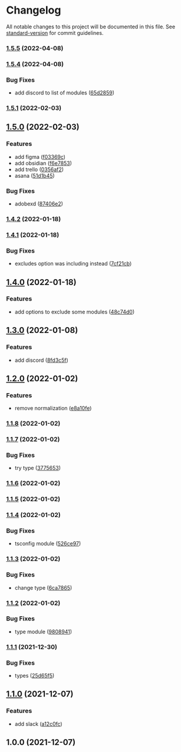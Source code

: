 # Changelog

All notable changes to this project will be documented in this file. See [standard-version](https://github.com/conventional-changelog/standard-version) for commit guidelines.

### [1.5.5](https://github.com/friedrith/desktop-deep-link/compare/v1.5.4...v1.5.5) (2022-04-08)

### [1.5.4](https://github.com/friedrith/desktop-deep-link/compare/v1.5.1...v1.5.4) (2022-04-08)


### Bug Fixes

* add discord to list of modules ([65d2859](https://github.com/friedrith/desktop-deep-link/commit/65d2859222a5678518e32651667bfa0696a6332b))

### [1.5.1](https://github.com/friedrith/desktop-deep-link/compare/v1.5.0...v1.5.1) (2022-02-03)

## [1.5.0](https://github.com/friedrith/desktop-deep-link/compare/v1.4.2...v1.5.0) (2022-02-03)


### Features

* add figma ([f03369c](https://github.com/friedrith/desktop-deep-link/commit/f03369c5aaba554df1fb8d50e66187c0ef2c0768))
* add obsidian ([f6e7853](https://github.com/friedrith/desktop-deep-link/commit/f6e7853fb29d260de343faab5ad4da0361f9d7b9))
* add trello ([0356af2](https://github.com/friedrith/desktop-deep-link/commit/0356af2ce9dca833a252e5f04d76f15e2eea29f4))
* asana ([51d1b45](https://github.com/friedrith/desktop-deep-link/commit/51d1b45cbace3191f48ece5894208e93386031b4))


### Bug Fixes

* adobexd ([87406e2](https://github.com/friedrith/desktop-deep-link/commit/87406e267bcb4bde01ef6ead7105dae3bba102d4))

### [1.4.2](https://github.com/friedrith/desktop-deep-link/compare/v1.4.1...v1.4.2) (2022-01-18)

### [1.4.1](https://github.com/friedrith/desktop-deep-link/compare/v1.4.0...v1.4.1) (2022-01-18)


### Bug Fixes

* excludes option was including instead ([7cf21cb](https://github.com/friedrith/desktop-deep-link/commit/7cf21cbf578931dd2aa3b928dbe25184549ef080))

## [1.4.0](https://github.com/friedrith/desktop-deep-link/compare/v1.3.0...v1.4.0) (2022-01-18)


### Features

* add options to exclude some modules ([48c74d0](https://github.com/friedrith/desktop-deep-link/commit/48c74d04929980cee01bc68602e1dc4fea516a19))

## [1.3.0](https://github.com/friedrith/desktop-deep-link/compare/v1.2.0...v1.3.0) (2022-01-08)


### Features

* add discord ([8fd3c5f](https://github.com/friedrith/desktop-deep-link/commit/8fd3c5f7bc715f3806e365df00ea6aef3b11a01a))

## [1.2.0](https://github.com/friedrith/desktop-deep-link/compare/v1.1.8...v1.2.0) (2022-01-02)


### Features

* remove normalization ([e8a10fe](https://github.com/friedrith/desktop-deep-link/commit/e8a10feda89b9b501659be31c48b6ecb95359f4f))

### [1.1.8](https://github.com/friedrith/desktop-deep-link/compare/v1.1.7...v1.1.8) (2022-01-02)

### [1.1.7](https://github.com/friedrith/desktop-deep-link/compare/v1.1.6...v1.1.7) (2022-01-02)


### Bug Fixes

* try type ([3775653](https://github.com/friedrith/desktop-deep-link/commit/37756537db2d36971d46ebdc74a791bea4ab5ae9))

### [1.1.6](https://github.com/friedrith/desktop-deep-link/compare/v1.1.5...v1.1.6) (2022-01-02)

### [1.1.5](https://github.com/friedrith/desktop-deep-link/compare/v1.1.4...v1.1.5) (2022-01-02)

### [1.1.4](https://github.com/friedrith/desktop-deep-link/compare/v1.1.3...v1.1.4) (2022-01-02)


### Bug Fixes

* tsconfig module ([526ce97](https://github.com/friedrith/desktop-deep-link/commit/526ce975502bb4361dcc821d16c6eccd3ff71d12))

### [1.1.3](https://github.com/friedrith/desktop-deep-link/compare/v1.1.2...v1.1.3) (2022-01-02)


### Bug Fixes

* change type ([6ca7865](https://github.com/friedrith/desktop-deep-link/commit/6ca78658343ba9ce4fd0235cbeecf93ae91c1e10))

### [1.1.2](https://github.com/friedrith/desktop-deep-link/compare/v1.1.1...v1.1.2) (2022-01-02)


### Bug Fixes

* type module ([9808941](https://github.com/friedrith/desktop-deep-link/commit/980894162372e3e62a867baaf94c1def7c9ff1b8))

### [1.1.1](https://github.com/friedrith/desktop-deep-link/compare/v1.1.0...v1.1.1) (2021-12-30)


### Bug Fixes

* types ([25d65f5](https://github.com/friedrith/desktop-deep-link/commit/25d65f5f68c63c257d1810d54bf0a1f5e984166b))

## [1.1.0](https://github.com/friedrith/desktop-deep-link/compare/v1.0.0...v1.1.0) (2021-12-07)


### Features

* add slack ([a12c0fc](https://github.com/friedrith/desktop-deep-link/commit/a12c0fc6abe0f0a18c1887028a97cd347d1c8748))

## 1.0.0 (2021-12-07)
